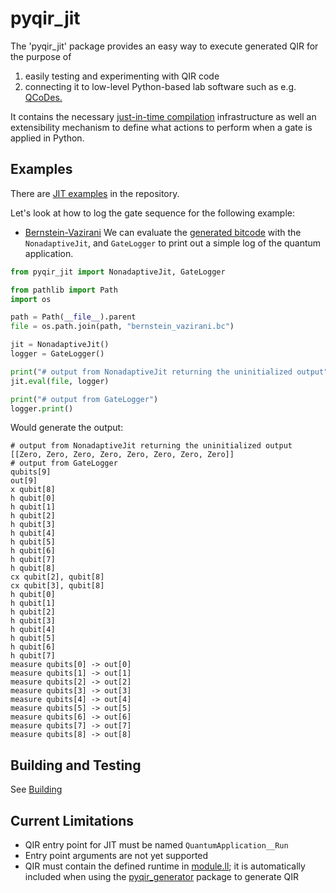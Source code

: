 # pyqir_jit

The 'pyqir_jit' package provides an easy way to execute generated QIR for the purpose of
1. easily testing and experimenting with QIR code
2. connecting it to low-level Python-based lab software such as e.g. [QCoDes.](https://qcodes.github.io/Qcodes/user/intro.html) 

It contains the necessary [just-in-time compilation](https://en.wikipedia.org/wiki/Just-in-time_compilation) infrastructure as well an extensibility mechanism to define what actions to perform when a gate is applied in Python.

## Examples

There are [JIT examples](https://github.com/qir-alliance/pyqir/tree/main/examples/jit) in the repository.

Let's look at how to log the gate sequence for the following example:
- [Bernstein-Vazirani](https://github.com/qir-alliance/pyqir/tree/main/examples/jit/bernstein_vazirani.py)
 We can evaluate the [generated bitcode](https://github.com/qir-alliance/pyqir/tree/main/examples/jit/bernstein_vazirani.bc) with the `NonadaptiveJit`, and `GateLogger` to print out a simple log of the quantum application.

```python
from pyqir_jit import NonadaptiveJit, GateLogger

from pathlib import Path
import os

path = Path(__file__).parent
file = os.path.join(path, "bernstein_vazirani.bc")

jit = NonadaptiveJit()
logger = GateLogger()

print("# output from NonadaptiveJit returning the uninitialized output")
jit.eval(file, logger)

print("# output from GateLogger")
logger.print()
```

Would generate the output:

```
# output from NonadaptiveJit returning the uninitialized output
[[Zero, Zero, Zero, Zero, Zero, Zero, Zero, Zero]]
# output from GateLogger
qubits[9]
out[9]
x qubit[8]
h qubit[0]
h qubit[1]
h qubit[2]
h qubit[3]
h qubit[4]
h qubit[5]
h qubit[6]
h qubit[7]
h qubit[8]
cx qubit[2], qubit[8]
cx qubit[3], qubit[8]
h qubit[0]
h qubit[1]
h qubit[2]
h qubit[3]
h qubit[4]
h qubit[5]
h qubit[6]
h qubit[7]
measure qubits[0] -> out[0]
measure qubits[1] -> out[1]
measure qubits[2] -> out[2]
measure qubits[3] -> out[3]
measure qubits[4] -> out[4]
measure qubits[5] -> out[5]
measure qubits[6] -> out[6]
measure qubits[7] -> out[7]
measure qubits[8] -> out[8]
```

## Building and Testing

See [Building](https://github.com/qir-alliance/pyqir/blob/main/docs/building.md)

## Current Limitations

- QIR entry point for JIT must be named `QuantumApplication__Run`
- Entry point arguments are not yet supported
- QIR must contain the defined runtime in [module.ll](https://github.com/qir-alliance/pyqir/tree/main/qirlib/src/module.ll); it is automatically included when using the [pyqir_generator](https://github.com/qir-alliance/pyqir/tree/main/pyqir-generator) package to generate QIR
